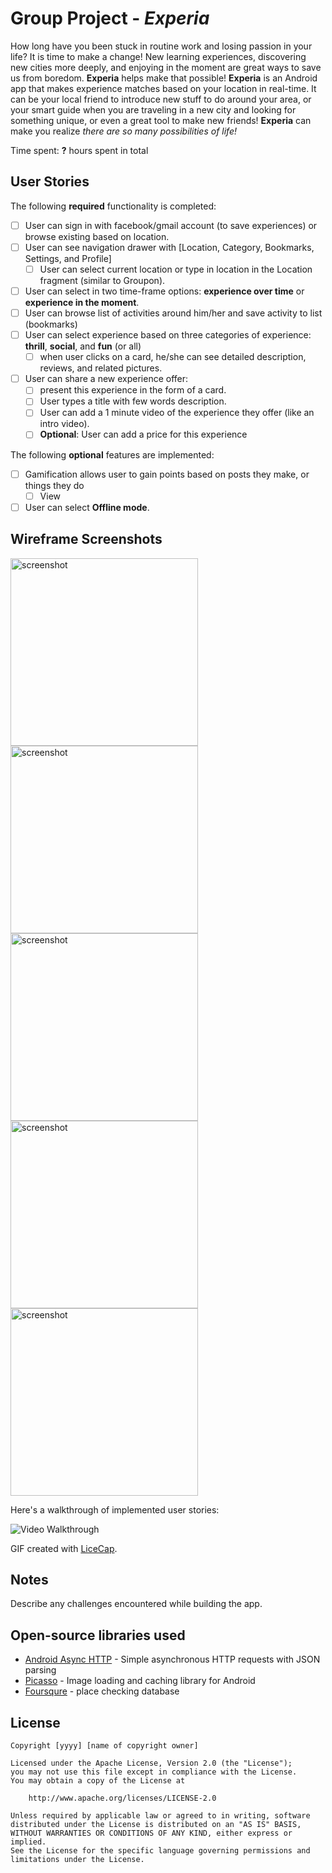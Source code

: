 # Group Project - *Experia*

How long have you been stuck in routine work and losing passion in your life? It is time to make a change! New learning experiences, discovering new cities more deeply, and enjoying in the moment are great ways to save us from boredom. **Experia** helps make that possible! **Experia** is an Android app that makes experience matches based on your location in real-time. It can be your local friend to introduce new stuff to do around your area, or your smart guide when you are traveling in a new city and looking for something unique, or even a great tool to make new friends! **Experia** can make you realize *there are so many possibilities of life!*

Time spent: **?** hours spent in total

## User Stories

The following **required** functionality is completed:
* [ ] User can sign in with facebook/gmail account (to save experiences) or browse existing based on location.
* [ ] User can see navigation drawer with [Location, Category, Bookmarks, Settings, and Profile]
  * [ ] User can select current location or type in location in the Location fragment (similar to Groupon).
* [ ] User can select in two time-frame options: **experience over time** or **experience in the moment**.
* [ ] User can browse list of activities around him/her and save activity to list (bookmarks)
* [ ] User can select experience based on three categories of experience: **thrill**, **social**, and **fun** (or all)
  * [ ] when user clicks on a card, he/she can see detailed description, reviews, and related pictures.
* [ ] User can share a new experience offer:
  * [ ] present this experience in the form of a card.
  * [ ] User types a title with few words description.
  * [ ] User can add a 1 minute video of the experience they offer (like an intro video).
  * [ ] **Optional**: User can add a price for this experience

The following **optional** features are implemented:
* [ ] Gamification allows user to gain points based on posts they make, or things they do
  * [ ] View 
* [ ] User can select **Offline mode**.

## Wireframe Screenshots

<img src='http://i.imgur.com/QShMttl.jpg' title='screenshot' width="300" alt='screenshot' />
<img src='http://i.imgur.com/3skAsn9.jpg' title='screenshot' width="300" alt='screenshot' />
<img src='http://i.imgur.com/BF2KC2V.jpg' title='screenshot' width="300" alt='screenshot' />
<img src='http://i.imgur.com/zlz0zJt.jpg' title='screenshot' width="300" alt='screenshot' />
<img src='http://i.imgur.com/fCmK1mO.jpg' title='screenshot' width="300" alt='screenshot' />


Here's a walkthrough of implemented user stories:

<img src='http://xyz.gif' title='Video Walkthrough' width='' alt='Video Walkthrough' />

GIF created with [LiceCap](http://www.cockos.com/licecap/).

## Notes

Describe any challenges encountered while building the app.

## Open-source libraries used

- [Android Async HTTP](https://github.com/loopj/android-async-http) - Simple asynchronous HTTP requests with JSON parsing
- [Picasso](http://square.github.io/picasso/) - Image loading and caching library for Android
- [Foursqure](https://developer.foursquare.com/) - place checking database

## License

    Copyright [yyyy] [name of copyright owner]

    Licensed under the Apache License, Version 2.0 (the "License");
    you may not use this file except in compliance with the License.
    You may obtain a copy of the License at

        http://www.apache.org/licenses/LICENSE-2.0

    Unless required by applicable law or agreed to in writing, software
    distributed under the License is distributed on an "AS IS" BASIS,
    WITHOUT WARRANTIES OR CONDITIONS OF ANY KIND, either express or implied.
    See the License for the specific language governing permissions and
    limitations under the License.



